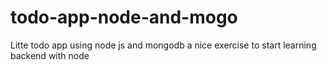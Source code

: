 # todo-app-node-and-mogo

Litte todo app using node js and mongodb
a nice exercise to start learning backend with node
